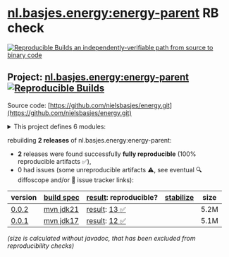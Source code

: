 [nl.basjes.energy:energy-parent](https://central.sonatype.com/artifact/nl.basjes.energy/energy-parent/versions) RB check
=======

[![Reproducible Builds](https://reproducible-builds.org/images/logos/rb.svg) an independently-verifiable path from source to binary code](https://reproducible-builds.org/)

## Project: [nl.basjes.energy:energy-parent](https://central.sonatype.com/artifact/nl.basjes.energy/energy-parent/versions) [![Reproducible Builds](https://img.shields.io/endpoint?url=https://raw.githubusercontent.com/jvm-repo-rebuild/reproducible-central/master/content/nl/basjes/energy/badge.json)](https://github.com/jvm-repo-rebuild/reproducible-central/blob/master/content/nl/basjes/energy/README.md)

Source code: [https://github.com/nielsbasjes/energy.git](https://github.com/nielsbasjes/energy.git)

<details><summary>This project defines 6 modules:</summary>

* [nl.basjes.energy.nifi:energy-nifi-parent](https://central.sonatype.com/artifact/nl.basjes.energy.nifi/energy-nifi-parent/overview)
* [nl.basjes.energy.nifi:nifi-energy-nar](https://central.sonatype.com/artifact/nl.basjes.energy.nifi/nifi-energy-nar/overview)
* [nl.basjes.energy.nifi:nifi-energy-processors](https://central.sonatype.com/artifact/nl.basjes.energy.nifi/nifi-energy-processors/overview)
* [nl.basjes.energy:energy-parent](https://central.sonatype.com/artifact/nl.basjes.energy/energy-parent/overview)
* [nl.basjes.energy:energy-udfs-parent](https://central.sonatype.com/artifact/nl.basjes.energy/energy-udfs-parent/overview)
* [nl.basjes.energy:modbus-energy-parser](https://central.sonatype.com/artifact/nl.basjes.energy/modbus-energy-parser/overview)
</details>

rebuilding **2 releases** of nl.basjes.energy:energy-parent:
- **2** releases were found successfully **fully reproducible** (100% reproducible artifacts :white_check_mark:),
- 0 had issues (some unreproducible artifacts :warning:, see eventual :mag: diffoscope and/or :memo: issue tracker links):

| version | [build spec](/BUILDSPEC.md) | [result](https://reproducible-builds.org/docs/jvm/): reproducible? | [stabilize](https://github.com/google/oss-rebuild/blob/main/cmd/stabilize/README.md) | size |
| -- | --------- | ------ | ------ | -- |
| [0.0.2](https://central.sonatype.com/artifact/nl.basjes.energy/energy-parent/0.0.2/pom) | [mvn jdk21](energy-0.0.2.buildspec) | [result](energy-parent-0.0.2.buildinfo): [13 :white_check_mark: ](energy-parent-0.0.2.buildcompare) | | 5.2M |
| [0.0.1](https://central.sonatype.com/artifact/nl.basjes.energy/energy-parent/0.0.1/pom) | [mvn jdk17](energy-0.0.1.buildspec) | [result](energy-parent-0.0.1.buildinfo): [12 :white_check_mark: ](energy-parent-0.0.1.buildcompare) | | 5.1M |

<i>(size is calculated without javadoc, that has been excluded from reproducibility checks)</i>
